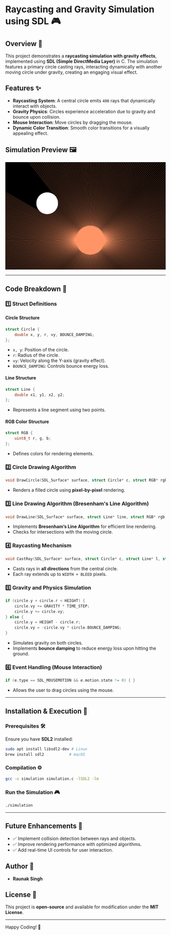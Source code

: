 # Raycasting and Gravity Simulation using SDL 🎮

## Overview 📌
This project demonstrates a **raycasting simulation with gravity effects**, implemented using **SDL (Simple DirectMedia Layer)** in C. The simulation features a primary circle casting rays, interacting dynamically with another moving circle under gravity, creating an engaging visual effect.

## Features ✨
- **Raycasting System**: A central circle emits `400` rays that dynamically interact with objects.
- **Gravity Physics**: Circles experience acceleration due to gravity and bounce upon collision.
- **Mouse Interaction**: Move circles by dragging the mouse.
- **Dynamic Color Transition**: Smooth color transitions for a visually appealing effect.

## Simulation Preview 🖼️
![Simulation Screenshot](https://github.com/raunaksingh9800/SDL/blob/main/PREVIEW.png)

---

## Code Breakdown 📖
### 1️⃣ Struct Definitions
#### **Circle Structure**
```c
struct Circle {
    double x, y, r, vy, BOUNCE_DAMPING;
};
```
- `x, y`: Position of the circle.
- `r`: Radius of the circle.
- `vy`: Velocity along the Y-axis (gravity effect).
- `BOUNCE_DAMPING`: Controls bounce energy loss.

#### **Line Structure**
```c
struct Line {
    double x1, y1, x2, y2;
};
```
- Represents a line segment using two points.

#### **RGB Color Structure**
```c
struct RGB {
    uint8_t r, g, b;
};
```
- Defines colors for rendering elements.

### 2️⃣ Circle Drawing Algorithm
```c
void DrawCircle(SDL_Surface* surface, struct Circle* c, struct RGB* rgb)
```
- Renders a filled circle using **pixel-by-pixel** rendering.

### 3️⃣ Line Drawing Algorithm (Bresenham's Line Algorithm)
```c
void DrawLine(SDL_Surface* surface, struct Line* line, struct RGB* rgb, struct Circle* col_c, int count)
```
- Implements **Bresenham’s Line Algorithm** for efficient line rendering.
- Checks for intersections with the moving circle.

### 4️⃣ Raycasting Mechanism
```c
void CastRay(SDL_Surface* surface, struct Circle* c, struct Line* l, struct RGB* color, struct Circle* col_c, int count)
```
- Casts rays in **all directions** from the central circle.
- Each ray extends up to `WIDTH + BLEED` pixels.

### 5️⃣ Gravity and Physics Simulation
```c
if (circle.y + circle.r < HEIGHT) {
    circle.vy += GRAVITY * TIME_STEP;
    circle.y += circle.vy;
} else {
    circle.y = HEIGHT - circle.r;
    circle.vy = -circle.vy * circle.BOUNCE_DAMPING;
}
```
- Simulates gravity on both circles.
- Implements **bounce damping** to reduce energy loss upon hitting the ground.

### 6️⃣ Event Handling (Mouse Interaction)
```c
if (e.type == SDL_MOUSEMOTION && e.motion.state != 0) { }
```
- Allows the user to drag circles using the mouse.

---

## Installation & Execution 🚀
### Prerequisites 🛠️
Ensure you have **SDL2** installed:
```bash
sudo apt install libsdl2-dev # Linux
brew install sdl2           # macOS
```

### Compilation ⚙️
```bash
gcc -o simulation simulation.c -lSDL2 -lm
```

### Run the Simulation 🎮
```bash
./simulation
```

---

## Future Enhancements 🚀
- ✅ Implement collision detection between rays and objects.
- ✅ Improve rendering performance with optimized algorithms.
- ✅ Add real-time UI controls for user interaction.

## Author 🎨
- **Raunak Singh**

## License 📜
This project is **open-source** and available for modification under the **MIT License**.

---
Happy Coding! 🎉

